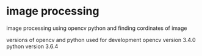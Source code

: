 # image processing 
image processing using opencv python and finding cordinates of image  


versions of opencv and python used for development
opencv version 3.4.0 
python version 3.6.4
